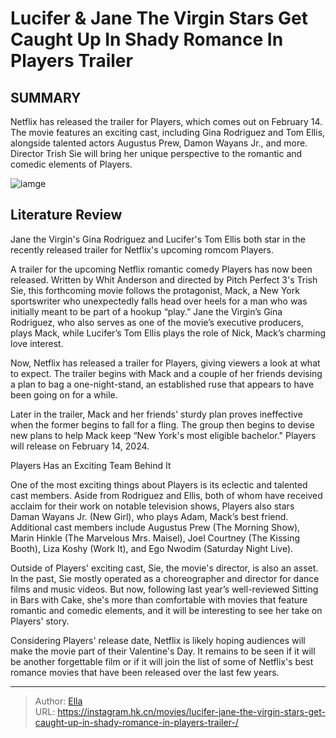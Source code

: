 # Lucifer &amp; Jane The Virgin Stars Get Caught Up In Shady Romance In Players Trailer 


## SUMMARY 



  Netflix has released the trailer for Players, which comes out on February 14.   The movie features an exciting cast, including Gina Rodriguez and Tom Ellis, alongside talented actors Augustus Prew, Damon Wayans Jr., and more.   Director Trish Sie will bring her unique perspective to the romantic and comedic elements of Players.  

![iamge](https://static1.srcdn.com/wordpress/wp-content/uploads/2024/01/players-netflix.jpg)

## Literature Review

Jane the Virgin&#39;s Gina Rodriguez and Lucifer&#39;s Tom Ellis both star in the recently released trailer for Netflix&#39;s upcoming romcom Players. 




A trailer for the upcoming Netflix romantic comedy Players has now been released. Written by Whit Anderson and directed by Pitch Perfect 3&#39;s Trish Sie, this forthcoming movie follows the protagonist, Mack, a New York sportswriter who unexpectedly falls head over heels for a man who was initially meant to be part of a hookup “play.” Jane the Virgin’s Gina Rodriguez, who also serves as one of the movie’s executive producers, plays Mack, while Lucifer’s Tom Ellis plays the role of Nick, Mack’s charming love interest.




Now, Netflix has released a trailer for Players, giving viewers a look at what to expect. The trailer begins with Mack and a couple of her friends devising a plan to bag a one-night-stand, an established ruse that appears to have been going on for a while.


 

Later in the trailer, Mack and her friends&#39; sturdy plan proves ineffective when the former begins to fall for a fling. The group then begins to devise new plans to help Mack keep “New York&#39;s most eligible bachelor.&#34; Players will release on February 14, 2024.


 Players Has an Exciting Team Behind It 
          




One of the most exciting things about Players is its eclectic and talented cast members. Aside from Rodriguez and Ellis, both of whom have received acclaim for their work on notable television shows, Players also stars Daman Wayans Jr. (New Girl), who plays Adam, Mack’s best friend. Additional cast members include Augustus Prew (The Morning Show), Marin Hinkle (The Marvelous Mrs. Maisel), Joel Courtney (The Kissing Booth), Liza Koshy (Work It), and Ego Nwodim (Saturday Night Live).

Outside of Players&#39; exciting cast, Sie, the movie&#39;s director, is also an asset. In the past, Sie mostly operated as a choreographer and director for dance films and music videos. But now, following last year’s well-reviewed Sitting in Bars with Cake, she&#39;s more than comfortable with movies that feature romantic and comedic elements, and it will be interesting to see her take on Players&#39; story.

Considering Players&#39; release date, Netflix is likely hoping audiences will make the movie part of their Valentine&#39;s Day. It remains to be seen if it will be another forgettable film or if it will join the list of some of Netflix&#39;s best romance movies that have been released over the last few years.






---

> Author: [Ella](https://instagram.hk.cn/)  
> URL: https://instagram.hk.cn/movies/lucifer-jane-the-virgin-stars-get-caught-up-in-shady-romance-in-players-trailer-/  

